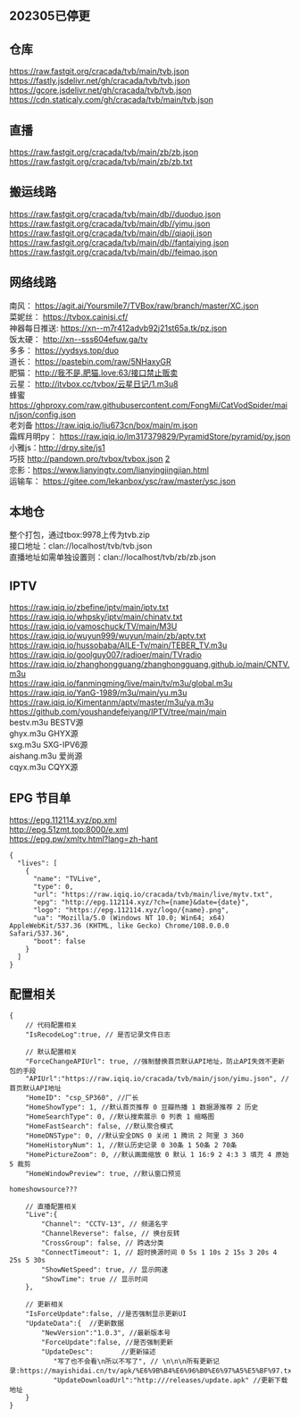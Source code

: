 202305已停更
------------





仓库
-----
https://raw.fastgit.org/cracada/tvb/main/tvb.json
https://fastly.jsdelivr.net/gh/cracada/tvb/tvb.json  
https://gcore.jsdelivr.net/gh/cracada/tvb/tvb.json  
https://cdn.staticaly.com/gh/cracada/tvb/main/tvb.json  

直播
-----
https://raw.fastgit.org/cracada/tvb/main/zb/zb.json  
https://raw.fastgit.org/cracada/tvb/main/zb/zb.txt

搬运线路
---
https://raw.fastgit.org/cracada/tvb/main/db//duoduo.json   
https://raw.fastgit.org/cracada/tvb/main/db//yimu.json  
https://raw.fastgit.org/cracada/tvb/main/db//qiaoji.json  
https://raw.fastgit.org/cracada/tvb/main/db//fantaiying.json  
https://raw.fastgit.org/cracada/tvb/main/db//feimao.json  


网络线路
---
南风： https://agit.ai/Yoursmile7/TVBox/raw/branch/master/XC.json  
菜妮丝： https://tvbox.cainisi.cf/  
神器每日推送: https://xn--m7r412advb92j21st65a.tk/pz.json  
饭太硬： http://xn--sss604efuw.ga/tv  
多多： https://yydsys.top/duo  
道长： https://pastebin.com/raw/5NHaxyGR  
肥猫： http://我不是.肥猫.love:63/接口禁止贩卖  
云星： http://itvbox.cc/tvbox/云星日记/1.m3u8  
蜂蜜 https://ghproxy.com/raw.githubusercontent.com/FongMi/CatVodSpider/main/json/config.json  
老刘备 https://raw.iqiq.io/liu673cn/box/main/m.json  
霜辉月明py： https://raw.iqiq.io/lm317379829/PyramidStore/pyramid/py.json  
小雅js：http://drpy.site/js1  
巧技 http://pandown.pro/tvbox/tvbox.json  [2](http://cdn.qiaoji8.com/tvbox.json)  
恋影：https://www.lianyingtv.com/lianyingjingjian.html  
运输车： https://gitee.com/lekanbox/ysc/raw/master/ysc.json  


本地仓
-----
整个打包，通过tbox:9978上传为tvb.zip  
接口地址：clan://localhost/tvb/tvb.json  
直播地址如需单独设置则：clan://localhost/tvb/zb/zb.json  


IPTV
---
https://raw.iqiq.io/zbefine/iptv/main/iptv.txt  
https://raw.iqiq.io/whpsky/iptv/main/chinatv.txt  
https://raw.iqiq.io/vamoschuck/TV/main/M3U  
https://raw.iqiq.io/wuyun999/wuyun/main/zb/aptv.txt  
https://raw.iqiq.io/hussobaba/AILE-Tv/main/TEBER_TV.m3u  
https://raw.iqiq.io/goolguy007/radioer/main/TVradio  
https://raw.iqiq.io/zhanghongguang/zhanghongguang.github.io/main/CNTV.m3u  
https://raw.iqiq.io/fanmingming/live/main/tv/m3u/global.m3u  
https://raw.iqiq.io/YanG-1989/m3u/main/yu.m3u  
https://raw.iqiq.io/Kimentanm/aptv/master/m3u/ya.m3u  
https://github.com/youshandefeiyang/IPTV/tree/main/main  
bestv.m3u    BESTV源  
ghyx.m3u    GHYX源  
sxg.m3u    SXG-IPV6源  
aishang.m3u    爱尚源  
cqyx.m3u    CQYX源  



EPG 节目单  
---
https://epg.112114.xyz/pp.xml  
http://epg.51zmt.top:8000/e.xml  
https://epg.pw/xmltv.html?lang=zh-hant  

```
{
  "lives": [
    {
      "name": "TVLive",
      "type": 0,
      "url": "https://raw.iqiq.io/cracada/tvb/main/live/mytv.txt",
      "epg": "http://epg.112114.xyz/?ch={name}&date={date}",
      "logo": "https://epg.112114.xyz/logo/{name}.png",
      "ua": "Mozilla/5.0 (Windows NT 10.0; Win64; x64) AppleWebKit/537.36 (KHTML, like Gecko) Chrome/108.0.0.0 Safari/537.36",
      "boot": false
    }
  ]
}
```
 



配置相关
---
```
{
    // 代码配置相关
    "IsRecodeLog":true, // 是否记录文件日志
    
    // 默认配置相关
    "ForceChangeAPIUrl": true, //强制替换首页默认API地址，防止API失效不更新包的手段
    "APIUrl":"https://raw.iqiq.io/cracada/tvb/main/json/yimu.json", //首页默认API地址
    "HomeID": "csp_SP360", //厂长
    "HomeShowType": 1, //默认首页推荐 0 豆瓣热播 1 数据源推荐 2 历史
    "HomeSearchType": 0, //默认搜索展示 0 列表 1 缩略图
    "HomeFastSearch": false, //默认聚合模式
    "HomeDNSType": 0, //默认安全DNS 0 关闭 1 腾讯 2 阿里 3 360
    "HomeHistoryNum": 1, //默认历史记录 0 30条 1 50条 2 70条
    "HomePictureZoom": 0, //默认画面缩放 0 默认 1 16:9 2 4:3 3 填充 4 原始 5 裁剪
    "HomeWindowPreview": true, //默认窗口预览
    
homeshowsource???
    
    // 直播配置相关
    "Live":{
        "Channel": "CCTV-13", // 频道名字
        "ChannelReverse": false, // 换台反转
        "CrossGroup": false, // 跨选分类
        "ConnectTimeout": 1, // 超时换源时间 0 5s 1 10s 2 15s 3 20s 4 25s 5 30s
        "ShowNetSpeed": true, // 显示网速
        "ShowTime": true // 显示时间
    },
    
    // 更新相关
    "IsForceUpdate":false, //是否强制显示更新UI
    "UpdateData":{  //更新数据
        "NewVersion":"1.0.3", //最新版本号
        "ForceUpdate":false, //是否强制更新
        "UpdateDesc":       //更新描述
           "写了也不会看\n所以不写了", // \n\n\n所有更新记录:https://mayishidai.cn/tv/apk/%E6%9B%B4%E6%96%B0%E6%97%A5%E5%BF%97.txt
           "UpdateDownloadUrl":"http:///releases/update.apk" //更新下载地址
    }
}
```

